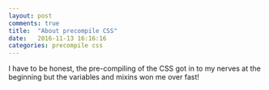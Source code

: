 ```yaml
---
layout: post
comments: true
title:  "About precompile CSS"
date:   2016-11-13 16:16:16
categories: precompile css
---
```


I have to be honest, the pre-compiling of the CSS got in to my nerves at the beginning but the variables and mixins won me over fast!
